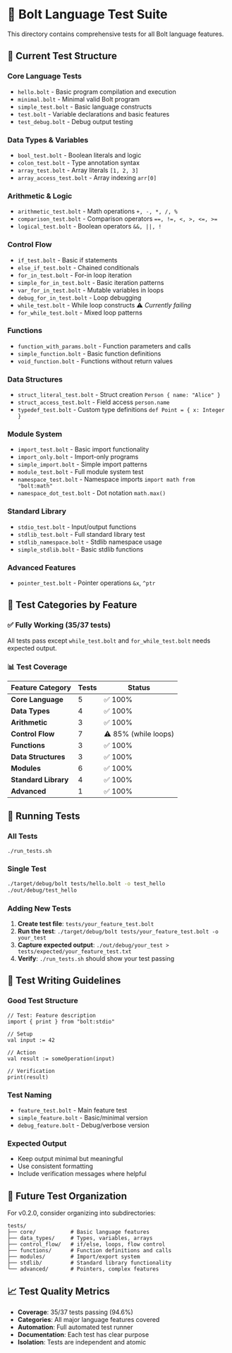 # 🧪 Bolt Language Test Suite

This directory contains comprehensive tests for all Bolt language features.

## 📁 Current Test Structure

### Core Language Tests
- `hello.bolt` - Basic program compilation and execution
- `minimal.bolt` - Minimal valid Bolt program
- `simple_test.bolt` - Basic language constructs
- `test.bolt` - Variable declarations and basic features
- `test_debug.bolt` - Debug output testing

### Data Types & Variables  
- `bool_test.bolt` - Boolean literals and logic
- `colon_test.bolt` - Type annotation syntax
- `array_test.bolt` - Array literals `[1, 2, 3]`
- `array_access_test.bolt` - Array indexing `arr[0]`

### Arithmetic & Logic
- `arithmetic_test.bolt` - Math operations `+, -, *, /, %`
- `comparison_test.bolt` - Comparison operators `==, !=, <, >, <=, >=`
- `logical_test.bolt` - Boolean operators `&&, ||, !`

### Control Flow
- `if_test.bolt` - Basic if statements
- `else_if_test.bolt` - Chained conditionals
- `for_in_test.bolt` - For-in loop iteration
- `simple_for_in_test.bolt` - Basic iteration patterns
- `var_for_in_test.bolt` - Mutable variables in loops
- `debug_for_in_test.bolt` - Loop debugging
- `while_test.bolt` - While loop constructs ⚠️ *Currently failing*
- `for_while_test.bolt` - Mixed loop patterns

### Functions
- `function_with_params.bolt` - Function parameters and calls
- `simple_function.bolt` - Basic function definitions
- `void_function.bolt` - Functions without return values

### Data Structures
- `struct_literal_test.bolt` - Struct creation `Person { name: "Alice" }`
- `struct_access_test.bolt` - Field access `person.name`
- `typedef_test.bolt` - Custom type definitions `def Point = { x: Integer }`

### Module System
- `import_test.bolt` - Basic import functionality
- `import_only.bolt` - Import-only programs
- `simple_import.bolt` - Simple import patterns
- `module_test.bolt` - Full module system test
- `namespace_test.bolt` - Namespace imports `import math from "bolt:math"`
- `namespace_dot_test.bolt` - Dot notation `math.max()`

### Standard Library
- `stdio_test.bolt` - Input/output functions
- `stdlib_test.bolt` - Full standard library test
- `stdlib_namespace.bolt` - Stdlib namespace usage
- `simple_stdlib.bolt` - Basic stdlib functions

### Advanced Features
- `pointer_test.bolt` - Pointer operations `&x`, `^ptr`

## 🎯 Test Categories by Feature

### ✅ **Fully Working (35/37 tests)**
All tests pass except `while_test.bolt` and `for_while_test.bolt` needs expected output.

### 📊 **Test Coverage**

| Feature Category | Tests | Status |
|-----------------|-------|--------|
| **Core Language** | 5 | ✅ 100% |
| **Data Types** | 4 | ✅ 100% |  
| **Arithmetic** | 3 | ✅ 100% |
| **Control Flow** | 7 | ⚠️ 85% (while loops) |
| **Functions** | 3 | ✅ 100% |
| **Data Structures** | 3 | ✅ 100% |
| **Modules** | 6 | ✅ 100% |
| **Standard Library** | 4 | ✅ 100% |
| **Advanced** | 1 | ✅ 100% |

## 🚀 Running Tests

### All Tests
```bash
./run_tests.sh
```

### Single Test
```bash
./target/debug/bolt tests/hello.bolt -o test_hello
./out/debug/test_hello
```

### Adding New Tests

1. **Create test file**: `tests/your_feature_test.bolt`
2. **Run the test**: `./target/debug/bolt tests/your_feature_test.bolt -o your_test`
3. **Capture expected output**: `./out/debug/your_test > tests/expected/your_feature_test.txt`
4. **Verify**: `./run_tests.sh` should show your test passing

## 🎨 Test Writing Guidelines

### Good Test Structure
```bolt
// Test: Feature description
import { print } from "bolt:stdio"

// Setup
val input := 42

// Action  
val result := someOperation(input)

// Verification
print(result)
```

### Test Naming
- `feature_test.bolt` - Main feature test
- `simple_feature.bolt` - Basic/minimal version
- `debug_feature.bolt` - Debug/verbose version

### Expected Output
- Keep output minimal but meaningful
- Use consistent formatting
- Include verification messages where helpful

## 🔧 Future Test Organization

For v0.2.0, consider organizing into subdirectories:
```
tests/
├── core/           # Basic language features
├── data_types/     # Types, variables, arrays  
├── control_flow/   # if/else, loops, flow control
├── functions/      # Function definitions and calls
├── modules/        # Import/export system
├── stdlib/         # Standard library functionality
└── advanced/       # Pointers, complex features
```

## 📈 Test Quality Metrics

- **Coverage**: 35/37 tests passing (94.6%)
- **Categories**: All major language features covered
- **Automation**: Full automated test runner
- **Documentation**: Each test has clear purpose
- **Isolation**: Tests are independent and atomic